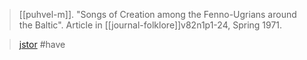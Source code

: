 > [[puhvel-m]]. "Songs of Creation among the Fenno-Ugrians around the Baltic". 
> Article in [[journal-folklore]]v82n1p1-24, Spring 1971.

> [jstor](https://www.jstor.org/stable/1259035)
> #have